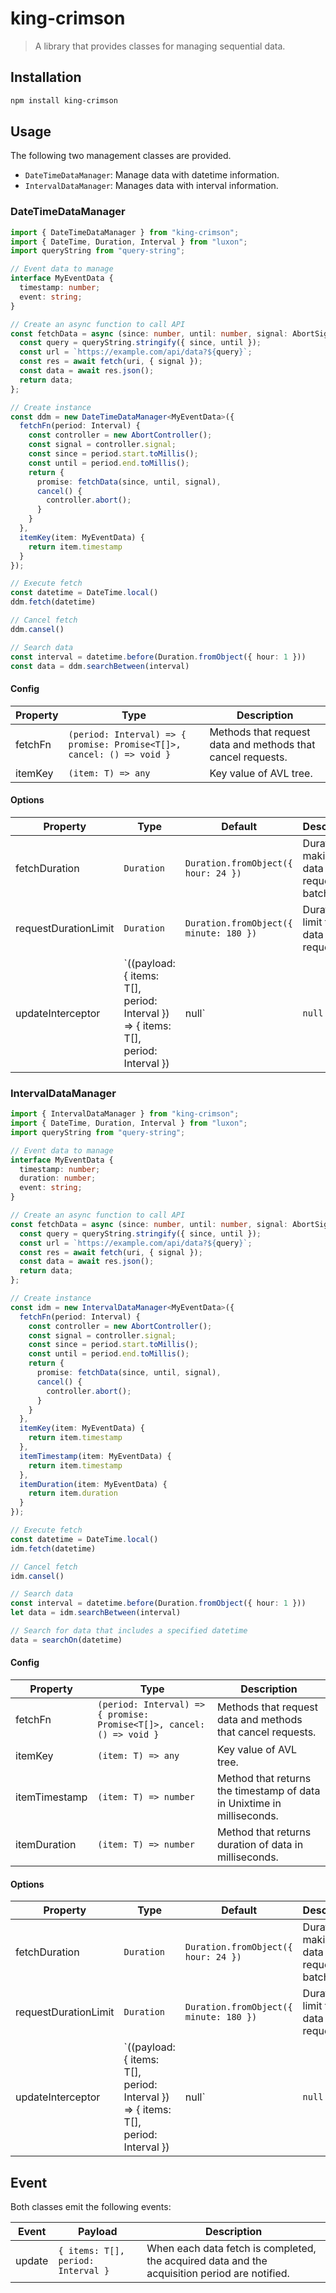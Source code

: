 # king-crimson

> A library that provides classes for managing sequential data.

## Installation

```sh
npm install king-crimson
```

## Usage

The following two management classes are provided.

- `DateTimeDataManager`: Manage data with datetime information.
- `IntervalDataManager`: Manages data with interval information.

### DateTimeDataManager

```ts
import { DateTimeDataManager } from "king-crimson";
import { DateTime, Duration, Interval } from "luxon";
import queryString from "query-string";

// Event data to manage
interface MyEventData {
  timestamp: number;
  event: string;
}

// Create an async function to call API
const fetchData = async (since: number, until: number, signal: AbortSignal) => {
  const query = queryString.stringify({ since, until });
  const url = `https://example.com/api/data?${query}`;
  const res = await fetch(uri, { signal });
  const data = await res.json();
  return data;
};

// Create instance
const ddm = new DateTimeDataManager<MyEventData>({
  fetchFn(period: Interval) {
    const controller = new AbortController();
    const signal = controller.signal;
    const since = period.start.toMillis();
    const until = period.end.toMillis();
    return {
      promise: fetchData(since, until, signal),
      cancel() {
        controller.abort();
      }
    }
  },
  itemKey(item: MyEventData) {
    return item.timestamp
  }
});

// Execute fetch
const datetime = DateTime.local()
ddm.fetch(datetime)

// Cancel fetch
ddm.cansel()

// Search data
const interval = datetime.before(Duration.fromObject({ hour: 1 }))
const data = ddm.searchBetween(interval)
```

#### Config

| Property | Type                                                                  | Description                                                 |
| -------- | --------------------------------------------------------------------- | ----------------------------------------------------------- |
| fetchFn  | `(period: Interval) => { promise: Promise<T[]>, cancel: () => void }` | Methods that request data and methods that cancel requests. |
| itemKey  | `(item: T) => any`                                                    | Key value of AVL tree.                                      |

#### Options

| Property             | Type                                                                       | Default                                | Description                                                               |
| -------------------- | -------------------------------------------------------------------------- | -------------------------------------- | ------------------------------------------------------------------------- |
| fetchDuration        | `Duration`                                                                 | `Duration.fromObject({ hour: 24 })`    | Duration for making data requests in batch.                               |
| requestDurationLimit | `Duration`                                                                 | `Duration.fromObject({ minute: 180 })` | Duration limit for one data request.                                      |
| updateInterceptor    | `((payload: { items: T[], period: Interval }) => { items: T[], period: Interval }) | null` | `null`                                 | Interceptor that transforms the payload before handling the update event. |

### IntervalDataManager

```ts
import { IntervalDataManager } from "king-crimson";
import { DateTime, Duration, Interval } from "luxon";
import queryString from "query-string";

// Event data to manage
interface MyEventData {
  timestamp: number;
  duration: number;
  event: string;
}

// Create an async function to call API
const fetchData = async (since: number, until: number, signal: AbortSignal) => {
  const query = queryString.stringify({ since, until });
  const url = `https://example.com/api/data?${query}`;
  const res = await fetch(uri, { signal });
  const data = await res.json();
  return data;
};

// Create instance
const idm = new IntervalDataManager<MyEventData>({
  fetchFn(period: Interval) {
    const controller = new AbortController();
    const signal = controller.signal;
    const since = period.start.toMillis();
    const until = period.end.toMillis();
    return {
      promise: fetchData(since, until, signal),
      cancel() {
        controller.abort();
      }
    }
  },
  itemKey(item: MyEventData) {
    return item.timestamp
  },
  itemTimestamp(item: MyEventData) {
    return item.timestamp
  },
  itemDuration(item: MyEventData) {
    return item.duration
  }
});

// Execute fetch
const datetime = DateTime.local()
idm.fetch(datetime)

// Cancel fetch
idm.cansel()

// Search data
const interval = datetime.before(Duration.fromObject({ hour: 1 }))
let data = idm.searchBetween(interval)

// Search for data that includes a specified datetime
data = searchOn(datetime)
```

#### Config

| Property      | Type                                                                  | Description                                                            |
| ------------- | --------------------------------------------------------------------- | ---------------------------------------------------------------------- |
| fetchFn       | `(period: Interval) => { promise: Promise<T[]>, cancel: () => void }` | Methods that request data and methods that cancel requests.            |
| itemKey       | `(item: T) => any`                                                    | Key value of AVL tree.                                                 |
| itemTimestamp | `(item: T) => number`                                                 | Method that returns the timestamp of data in Unixtime in milliseconds. |
| itemDuration  | `(item: T) => number`                                                 | Method that returns duration of data in milliseconds.                  |

#### Options

| Property             | Type                                                                                       | Default                                | Description                                                               |
| -------------------- | ------------------------------------------------------------------------------------------ | -------------------------------------- | ------------------------------------------------------------------------- |
| fetchDuration        | `Duration`                                                                                 | `Duration.fromObject({ hour: 24 })`    | Duration for making data requests in batch.                               |
| requestDurationLimit | `Duration`                                                                                 | `Duration.fromObject({ minute: 180 })` | Duration limit for one data request.                                      |
| updateInterceptor    | `((payload: { items: T[], period: Interval }) => { items: T[], period: Interval }) | null` | `null`                                 | Interceptor that transforms the payload before handling the update event. |

## Event

Both classes emit the following events:

| Event  | Payload                            | Description                                                                                   |
| ------ | ---------------------------------- | --------------------------------------------------------------------------------------------- |
| update | `{ items: T[], period: Interval }` | When each data fetch is completed, the acquired data and the acquisition period are notified. |
